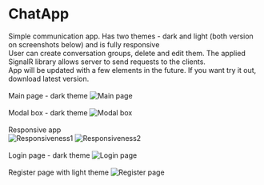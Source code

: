 # ChatApp
Simple communication app. Has two themes - dark and light (both version on screenshots below) and is fully responsive <br/>
User can create conversation groups, delete and edit them. The applied SignalR library allows server to send requests to the clients.
<br/>
App will be updated with a few elements in the future. If you want try it out, download latest version.
<br/>
<br/>
Main page - dark theme
![Main page](https://i.imgur.com/nnvYmUc.png)
<br/>
<br/>
Modal box - dark theme
![Modal box](https://i.imgur.com/IhRchwg.png)
<br/>
<br/>
Responsive app
<br/>
![Responsiveness1](https://i.imgur.com/woZanvG.png)
![Responsiveness2](https://i.imgur.com/feu5Bzi.png)
<br/>
<br/>
Login page - dark theme
![Login page](https://i.imgur.com/Ttbfe1x.png)
<br/>
<br/>
Register page with light theme 
![Register page](https://i.imgur.com/a08C9UT.png)
